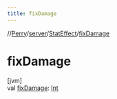 ```yaml
---
title: fixDamage
---
```

//[Perry](../../../index.html)/[server](../index.html)/[StatEffect](index.html)/[fixDamage](fix-damage.html)



# fixDamage



[jvm]\
val [fixDamage](fix-damage.html): [Int](https://kotlinlang.org/api/latest/jvm/stdlib/kotlin/-int/index.html)




